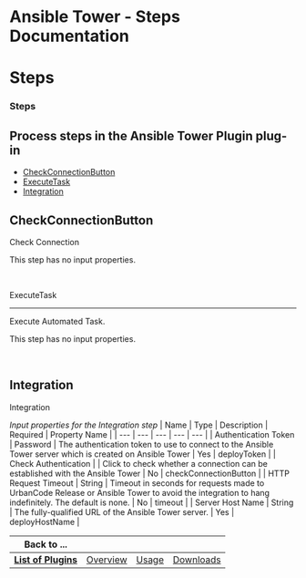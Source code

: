 
Ansible Tower - Steps Documentation
===================================

# Steps




### Steps






Process steps in the Ansible Tower Plugin plug-in
-------------------------------------------------



* [CheckConnectionButton](#checkconnectionbutton)
* [ExecuteTask](#executetask)
* [Integration](#integration)





CheckConnectionButton
---------------------


Check Connection


This step has no input properties.


 


ExecuteTask

-----------


Execute Automated Task.


This step has no input properties.


 


Integration
-----------


Integration





*Input properties for the Integration step*  | Name | Type | Description | Required | Property Name |
| --- | --- |
 --- | --- | --- |
| Authentication Token | Password | The authentication token to use to connect to the Ansible Tower 
server which is created on Ansible Tower | Yes | deployToken |
| Check Authentication |  | Click to check whether a 
connection can be established with the Ansible Tower | No | checkConnectionButton |
| HTTP Request Timeout | String | 
Timeout in seconds for requests made to UrbanCode Release or Ansible Tower to avoid
the integration to hang 
indefinitely. The default is none. | No | timeout |
| Server Host Name | String | The fully-qualified URL of the Ansible
 Tower server. | Yes | deployHostName |





|Back to ...||||
| :---: | :---: | :---: | :---: |
|[**List of Plugins**](../../index.md)|[Overview](./overview.md)|[Usage](./usage.md)|[Downloads](./downloads.md)|
